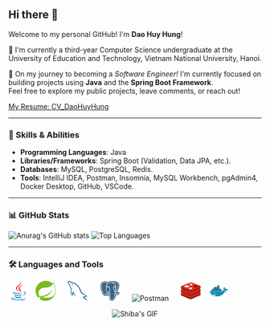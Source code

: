 ## Hi there 👋  
Welcome to my personal GitHub! I'm **Dao Huy Hung**!

🔭 I'm currently a third-year Computer Science undergraduate at the University of Education and Technology, Vietnam National University, Hanoi.

🌱 On my journey to becoming a *Software Engineer!* I'm currently focused on building projects using **Java** and the **Spring Boot Framework**.  
Feel free to explore my public projects, leave comments, or reach out!

[My Resume: CV_DaoHuyHung](https://docs.google.com/document/d/1AOo_25NYDQF3wN57DKjYF2AgMRvvuYKuFsFnCsr4eDU/edit?tab=t.0)

---

### 🚀 Skills & Abilities

- **Programming Languages**: Java  
- **Libraries/Frameworks**: Spring Boot (Validation, Data JPA, etc.).
- **Databases**: MySQL, PostgreSQL, Redis.
- **Tools**: IntelliJ IDEA, Postman, Insomnia, MySQL Workbench, pgAdmin4, Docker Desktop, GitHub, VSCode. 

---

### 📊 GitHub Stats
![Anurag's GitHub stats](https://github-readme-stats.vercel.app/api?username=shibeinu3110&show_icons=true&theme=graywhite&rank_icon=github)
![Top Languages](https://github-readme-stats.vercel.app/api/top-langs/?username=shibeinu3110&hide_progress=true)

---

### 🛠️ Languages and Tools

<p align="left">
  <img src="https://raw.githubusercontent.com/devicons/devicon/master/icons/java/java-original.svg" width="40" height="40" alt="Java" />
  <img src="https://raw.githubusercontent.com/devicons/devicon/master/icons/spring/spring-original.svg" width="40" height="40" alt="Spring Boot" style="margin: 0 10px;" />
  <img src="https://raw.githubusercontent.com/devicons/devicon/master/icons/mysql/mysql-original.svg" width="40" height="40" alt="MySQL" style="margin: 0 10px;" />
  <img src="https://raw.githubusercontent.com/devicons/devicon/master/icons/postgresql/postgresql-original.svg" width="40" height="40" alt="PostgreSQL" style="margin: 0 10px;" />
  <img src="https://www.vectorlogo.zone/logos/getpostman/getpostman-icon.svg" width="40" height="40" alt="Postman" style="margin: 0 10px;" />
  <img src="https://raw.githubusercontent.com/devicons/devicon/master/icons/redis/redis-original.svg" width="40" height="40" alt="Redis" style="margin: 0 10px;" />
  <img src="https://raw.githubusercontent.com/devicons/devicon/master/icons/docker/docker-original.svg" width="40" height="40" alt="Docker" />
</p>

<p align="center">
  <img src="https://i.imgur.com/M8l2k54.gif" width="500" alt="Shiba's GIF" />
</p>

